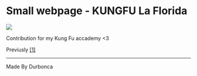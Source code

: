 
# Small webpage - KUNGFU La Florida

![](https://pandao.github.io/editor.md/images/logos/editormd-logo-180x180.png)


Contribution for my Kung Fu accademy <3

Previusly [[1]][link]


------------

Made By Durbonca

[link]: http://hello.com "here"